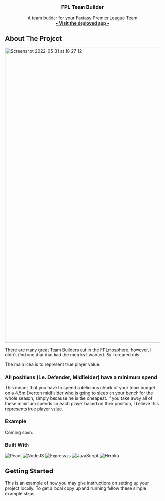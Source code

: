 <div id="top"></div>

<!-- PROJECT LOGO -->
<br />
<div align="center">
  <!-- <a href="https://github.com/othneildrew/Best-README-Template">
    <img src="images/logo.png" alt="Logo" width="80" height="80">
  </a> -->

  <h3 align="center">FPL Team Builder</h3>

  <p align="center">
    A team builder for your Fantasy Premier League Team
    <br />
    <a href="https://github.com/othneildrew/Best-README-Template"><strong> • Visit the deployed app •</strong></a>
    <br />

  </p>
</div>



<!-- TABLE OF CONTENTS -->


<!-- ABOUT THE PROJECT -->
## About The Project

<img width="960" alt="Screenshot 2022-05-31 at 18 27 12" src="https://user-images.githubusercontent.com/76166627/171235938-ba80fecd-79b8-4afd-9f5a-d81017c1dad0.png">

<br>

There are many great Team Builders out in the FPLmosphere; however, I didn't find one that that had the metrics I wanted. So I created this

The main idea is to represent true player value.
### All positions (i.e. Defender, Midfielder) have a minimum spend 
This means that you have to spend a delicious chunk of your team budget on a 4.5m Everton midfielder who is going to sleep on your bench for the whole season, simply because he is the cheapest. If you take away all of these minimum spends on each player based on their position, I believe this represents true player value. 

### Example

Coming soon.
<!-- 
Say defender `X` has a value of `£7.5m`.

Seems expensive, right?

The value of the least expensive defender in the game has a value usually around `£4.0`

Subtract this from the defender and you have `£3.5m` -->


### Built With

![React](https://img.shields.io/badge/react-%2320232a.svg?style=for-the-badge&logo=react&logoColor=%2361DAFB)
![NodeJS](https://img.shields.io/badge/node.js-6DA55F?style=for-the-badge&logo=node.js&logoColor=white)
![Express.js](https://img.shields.io/badge/express.js-%23404d59.svg?style=for-the-badge&logo=express&logoColor=%2361DAFB)
![JavaScript](https://img.shields.io/badge/javascript-%23323330.svg?style=for-the-badge&logo=javascript&logoColor=%23F7DF1E)
![Heroku](https://img.shields.io/badge/heroku-%23430098.svg?style=for-the-badge&logo=heroku&logoColor=white)


<!-- GETTING STARTED -->
## Getting Started

This is an example of how you may give instructions on setting up your project locally.
To get a local copy up and running follow these simple example steps.






